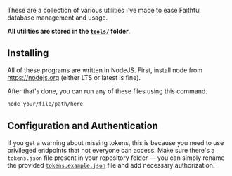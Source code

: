 These are a collection of various utilities I've made to ease Faithful database management and usage.

**All utilities are stored in the [`tools/`](./tools/) folder.**

## Installing

All of these programs are written in NodeJS. First, install node from https://nodejs.org (either LTS or latest is fine).

After that's done, you can run any of these files using this command.

```bash
node your/file/path/here
```

## Configuration and Authentication

If you get a warning about missing tokens, this is because you need to use privileged endpoints that not everyone can access. Make sure there's a `tokens.json` file present in your repository folder — you can simply rename the provided [`tokens.example.json`](./tokens.example.json) file and add necessary authorization.

